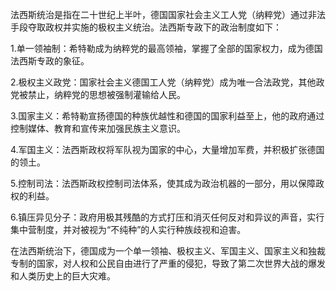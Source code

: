 法西斯统治是指在二十世纪上半叶，德国国家社会主义工人党（纳粹党）通过非法手段夺取政权并实施的极权主义统治。法西斯专政下的政治制度如下：

1.单一领袖制：希特勒成为纳粹党的最高领袖，掌握了全部的国家权力，成为德国法西斯专政的象征。

2.极权主义政党：国家社会主义德国工人党（纳粹党）成为唯一合法政党，其他政党被禁止，纳粹党的思想被强制灌输给人民。

3.国家主义：希特勒宣扬德国的种族优越性和德国的国家利益至上，他的政府通过控制媒体、教育和宣传来加强民族主义意识。

4.军国主义：法西斯政权将军队视为国家的中心，大量增加军费，并积极扩张德国的领土。

5.控制司法：法西斯政权控制司法体系，使其成为政治机器的一部分，用以保障政权的利益。

6.镇压异见分子：政府用极其残酷的方式打压和消灭任何反对和异议的声音，实行集中营制度，并对被视为“不纯种”的人实行种族歧视和迫害。

在法西斯统治下，德国成为一个单一领袖、极权主义、军国主义、国家主义和独裁专制的国家，对人权和公民自由进行了严重的侵犯，导致了第二次世界大战的爆发和人类历史上的巨大灾难。